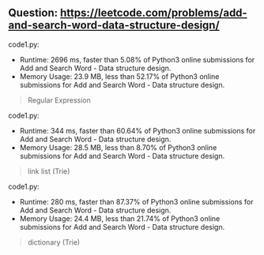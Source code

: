 ## Question: https://leetcode.com/problems/add-and-search-word-data-structure-design/

code1.py:
* Runtime: 2696 ms, faster than 5.08% of Python3 online submissions for Add and Search Word - Data structure design.
* Memory Usage: 23.9 MB, less than 52.17% of Python3 online submissions for Add and Search Word - Data structure design.
> Regular Expression

code1.py:
* Runtime: 344 ms, faster than 60.64% of Python3 online submissions for Add and Search Word - Data structure design.
* Memory Usage: 28.5 MB, less than 8.70% of Python3 online submissions for Add and Search Word - Data structure design.
> link list (Trie)

code1.py:
* Runtime: 280 ms, faster than 87.37% of Python3 online submissions for Add and Search Word - Data structure design.
* Memory Usage: 24.4 MB, less than 21.74% of Python3 online submissions for Add and Search Word - Data structure design.
> dictionary (Trie)